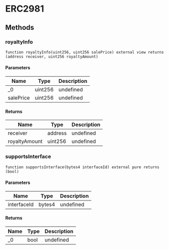 # ERC2981









## Methods

### royaltyInfo

```solidity
function royaltyInfo(uint256, uint256 salePrice) external view returns (address receiver, uint256 royaltyAmount)
```





#### Parameters

| Name | Type | Description |
|---|---|---|
| _0 | uint256 | undefined |
| salePrice | uint256 | undefined |

#### Returns

| Name | Type | Description |
|---|---|---|
| receiver | address | undefined |
| royaltyAmount | uint256 | undefined |

### supportsInterface

```solidity
function supportsInterface(bytes4 interfaceId) external pure returns (bool)
```





#### Parameters

| Name | Type | Description |
|---|---|---|
| interfaceId | bytes4 | undefined |

#### Returns

| Name | Type | Description |
|---|---|---|
| _0 | bool | undefined |




